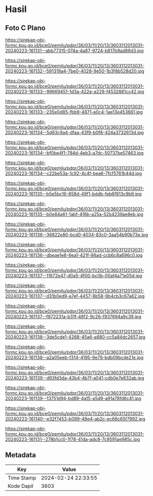 # Hasil

## Foto C Plano

https://sirekap-obj-formc.kpu.go.id/bce0/pemilu/pdpr/36/03/11/20/13/3603112013031-20240223-161131--abb77315-074a-4a87-9724-b817b9ad88d3.jpg

https://sirekap-obj-formc.kpu.go.id/bce0/pemilu/pdpr/36/03/11/20/13/3603112013031-20240223-161132--591319a4-7be0-4028-9e50-1b3f8b528d20.jpg

https://sirekap-obj-formc.kpu.go.id/bce0/pemilu/pdpr/36/03/11/20/13/3603112013031-20240223-161133--99669451-1d3a-422e-a229-f4532881cc42.jpg

https://sirekap-obj-formc.kpu.go.id/bce0/pemilu/pdpr/36/03/11/20/13/3603112013031-20240223-161133--235e0d85-fbb9-4871-a0c4-1ae13e453661.jpg

https://sirekap-obj-formc.kpu.go.id/bce0/pemilu/pdpr/36/03/11/20/13/3603112013031-20240223-161134--5d63c9a4-dfaa-43f9-b0f8-424a3732613d.jpg

https://sirekap-obj-formc.kpu.go.id/bce0/pemilu/pdpr/36/03/11/20/13/3603112013031-20240223-161134--bf0be4f1-794d-4eb3-a7dc-50737be57463.jpg

https://sirekap-obj-formc.kpu.go.id/bce0/pemilu/pdpr/36/03/11/20/13/3603112013031-20240223-161134--c22be53a-1c92-4c4f-bea6-7fcf5761b44d.jpg

https://sirekap-obj-formc.kpu.go.id/bce0/pemilu/pdpr/36/03/11/20/13/3603112013031-20240223-161135--b5e5bc16-858d-49f1-bddb-feb6f813c9b9.jpg

https://sirekap-obj-formc.kpu.go.id/bce0/pemilu/pdpr/36/03/11/20/13/3603112013031-20240223-161135--b0e84a61-1abf-416b-a25a-52b4239ae8eb.jpg

https://sirekap-obj-formc.kpu.go.id/bce0/pemilu/pdpr/36/03/11/20/13/3603112013031-20240223-161136--36822e80-bcd0-4034-83c0-3aa54b90b73e.jpg

https://sirekap-obj-formc.kpu.go.id/bce0/pemilu/pdpr/36/03/11/20/13/3603112013031-20240223-161136--dbeae1e8-6ea1-421f-98ad-ccb6c8a696c0.jpg

https://sirekap-obj-formc.kpu.go.id/bce0/pemilu/pdpr/36/03/11/20/13/3603112013031-20240223-161137--11672e47-d0a5-4f00-bc0b-00af4a71e05d.jpg

https://sirekap-obj-formc.kpu.go.id/bce0/pemilu/pdpr/36/03/11/20/13/3603112013031-20240223-161137--d31b0ed9-a7ef-4457-8b58-9b4cb3c67a62.jpg

https://sirekap-obj-formc.kpu.go.id/bce0/pemilu/pdpr/36/03/11/20/13/3603112013031-20240223-161137--f872231a-b31f-48f2-9c26-f937694a9c39.jpg

https://sirekap-obj-formc.kpu.go.id/bce0/pemilu/pdpr/36/03/11/20/13/3603112013031-20240223-161138--3de5cde1-4268-45a6-a680-cc5a84dc2657.jpg

https://sirekap-obj-formc.kpu.go.id/bce0/pemilu/pdpr/36/03/11/20/13/3603112013031-20240223-161138--a2a05eeb-f314-4195-9e79-bdb09bcde21e.jpg

https://sirekap-obj-formc.kpu.go.id/bce0/pemilu/pdpr/36/03/11/20/13/3603112013031-20240223-161139--d93fd3da-43b4-4b7f-a041-cdb0e7e832ab.jpg

https://sirekap-obj-formc.kpu.go.id/bce0/pemilu/pdpr/36/03/11/20/13/3603112013031-20240223-161139--13751d94-bd89-4a15-a5d9-a91a78fd6c41.jpg

https://sirekap-obj-formc.kpu.go.id/bce0/pemilu/pdpr/36/03/11/20/13/3603112013031-20240223-161140--e32f7453-b099-48e4-ab2c-ec66c65f7992.jpg

https://sirekap-obj-formc.kpu.go.id/bce0/pemilu/pdpr/36/03/11/20/13/3603112013031-20240223-161131--278b1cc0-1f78-41da-adc8-7c9591ae985c.jpg


## Metadata

| Key        | Value               |
| ---------- | ------------------- |
| Time Stamp | 2024-02-24 22:33:55 |
| Kode Dapil | 3603                |



